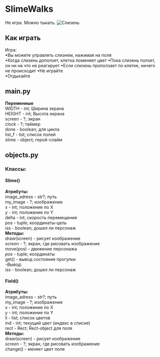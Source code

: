 # SlimeWalks
Не игра. Можно тыкать.
![Слизень](https://avatars.mds.yandex.net/get-pdb/2449779/ba132549-d5f8-4ebb-9b53-a096f0da09ed/s1200)
## Как играть
  
Игра:  
•Вы можете управлять слизнем, нажимая на поля  
•Когда слизень доползет, клетка поменяет цвет
•Пока слизень ползет, он ни на что не реагирует
•Если слизень проползает по клетке, ничего не происходит 
•Не играйте  
•Отдыхайте  
   
## main.py
  
**Переменные**   
WIDTH - int; Ширина экрана   
HEIGHT - int; Высота экрана   
screen - ?; экран  
clock - ?; таймер  
done - boolean; для цикла  
list_f - list; список полей  
slime - object; герой-слайм  
  
## objects.py  
### Классы:  
#### Slime()  
**Атрибуты:**   
image_adress - str?; путь  
my_image - ?; изображение  
x - int; положение по Х  
y - int; положение по Y   
delta - int;  скорость перемещения   
pos - tuple;  координаты-цель  
iss - boolean; дошел ли персонаж  
**Методы:**  
draw(screen) - рисует изображение  
*screen* - ?; экран, где рисовать изображение  
move(pos) - движение персонажа    
*pos* - tuple; координаты  
get() - вывод состояния прогулки   
*-Вывод*:   
*iss* - boolean; дошел ли персонаж  

#### Field()  
**Атрибуты:**   
image_adress - str?; путь  
my_image - ?; изображение  
x - int; положение по Х  
y - int; положение по Y   
li - list;  список цветов    
ind - int;  текущий цвет (индекс в списке)  
rect - Rect; Rect-object для поля  
**Методы:**  
draw(screen) - рисует изображение  
*screen* - ?; экран, где рисовать изображение  
change() - меняет цвет поля    
